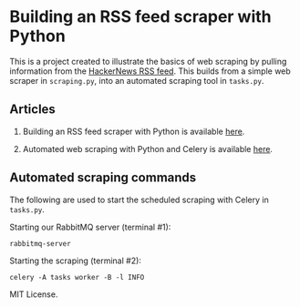 # Building an RSS feed scraper with Python
This is a project created to illustrate the basics of web scraping by pulling information from the [HackerNews RSS feed](https://news.ycombinator.com/rss). This builds from a simple web scraper in `scraping.py`, into an automated scraping tool in `tasks.py`. 

## Articles

1. Building an RSS feed scraper with Python is available [here](https://codeburst.io/building-an-rss-feed-scraper-with-python-73715ca06e1f).

2. Automated web scraping with Python and Celery is available [here](https://codeburst.io/automated-web-scraping-with-python-and-celery-ac02a4a9ce51).

## Automated scraping commands
The following are used to start the scheduled scraping with Celery in `tasks.py`.

Starting our RabbitMQ server (terminal #1):
```
rabbitmq-server
```

Starting the scraping (terminal #2):
```
celery -A tasks worker -B -l INFO
```

MIT License.